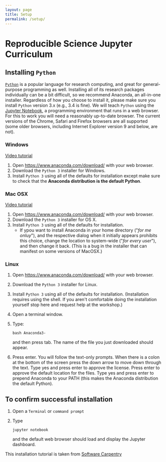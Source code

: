 ```yaml
---
layout: page
title: Setup
permalink: /setup/
---
```

# Reproducible Science Jupyter Curriculum

## Installing `Python`

[`Python`](http://python.org) is a popular language for research computing, and great for general-purpose programming as well. Installing all of its research packages individually can be a bit difficult, so we recommend Anaconda, an all-in-one installer.
Regardless of how you choose to install it, please make sure you install `Python` version 3.x (e.g., 3.4 is fine).
We will teach `Python` using the [Jupyter Notebook](http://jupyter.org), a programming environment that runs in a web browser. For this to work you will need a reasonably up-to-date browser. The current versions of the Chrome, Safari and Firefox browsers are all supported (some older browsers, including Internet Explorer version 9 and below, are not).

### Windows

[Video tutorial](https://www.youtube.com/watch?v=xxQ0mzZ8UvA)

1. Open https://www.anaconda.com/download/ with your web browser.
2. Download the `Python 3` installer for Windows.
3. Install `Python 3` using all of the defaults for installation except make sure to check that the **Anaconda distribution is the default Python**.

### Mac OSX

[Video tutorial](https://www.youtube.com/watch?v=TcSAln46u9U)

1. Open https://www.anaconda.com/download/ with your web browser.
2. Download the `Python 3` installer for OS X.
3. Install `Python 3` using all of the defaults for installation.
    * If ypou want to install Anaconda in your home directory ("_for me onluy_"), and the respective dialog when it initially appears prohibits this choice, change the location to system-wide ("_for every user_"), and then change it back. (This is a bug in the installer that can manifest on some versions of MacOSX.)

### Linux

1. Open https://www.anaconda.com/download/ with your web browser.
2. Download the `Python 3` installer for Linux.
3. Install `Python 3` using all of the defaults for installation. (Installation requires using the shell. If you aren't comfortable doing the installation yourself stop here and request help at the workshop.)
4. Open a terminal window.
5. Type:

    ```
    bash Anaconda3-
    ```

   and then press tab. The name of the file you just downloaded should appear.
6. Press enter. You will follow the text-only prompts. When there is a colon at the bottom of the screen press the down arrow to move down through the text. Type yes and press enter to approve the license. Press enter to approve the default location for the files. Type yes and press enter to prepend Anaconda to your PATH (this makes the Anaconda distribution the default Python).

## To confirm successful installation

1. Open a `Terminal` or `command prompt`
2. Type

    ```
    jupyter notebook
    ```
    
    and the default web browser should load and display the Jupyter dashboard.

This installation tutorial is taken from [Software Carpentry](http://swcarpentry.github.io/workshop-template/#setup)
